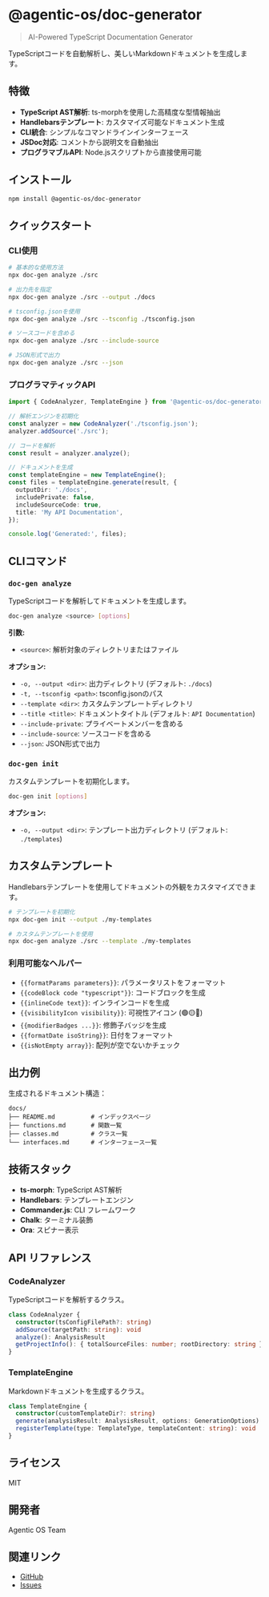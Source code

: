 # @agentic-os/doc-generator

> AI-Powered TypeScript Documentation Generator

TypeScriptコードを自動解析し、美しいMarkdownドキュメントを生成します。

## 特徴

- **TypeScript AST解析**: ts-morphを使用した高精度な型情報抽出
- **Handlebarsテンプレート**: カスタマイズ可能なドキュメント生成
- **CLI統合**: シンプルなコマンドラインインターフェース
- **JSDoc対応**: コメントから説明文を自動抽出
- **プログラマブルAPI**: Node.jsスクリプトから直接使用可能

## インストール

```bash
npm install @agentic-os/doc-generator
```

## クイックスタート

### CLI使用

```bash
# 基本的な使用方法
npx doc-gen analyze ./src

# 出力先を指定
npx doc-gen analyze ./src --output ./docs

# tsconfig.jsonを使用
npx doc-gen analyze ./src --tsconfig ./tsconfig.json

# ソースコードを含める
npx doc-gen analyze ./src --include-source

# JSON形式で出力
npx doc-gen analyze ./src --json
```

### プログラマティックAPI

```typescript
import { CodeAnalyzer, TemplateEngine } from '@agentic-os/doc-generator';

// 解析エンジンを初期化
const analyzer = new CodeAnalyzer('./tsconfig.json');
analyzer.addSource('./src');

// コードを解析
const result = analyzer.analyze();

// ドキュメントを生成
const templateEngine = new TemplateEngine();
const files = templateEngine.generate(result, {
  outputDir: './docs',
  includePrivate: false,
  includeSourceCode: true,
  title: 'My API Documentation',
});

console.log('Generated:', files);
```

## CLIコマンド

### `doc-gen analyze`

TypeScriptコードを解析してドキュメントを生成します。

```bash
doc-gen analyze <source> [options]
```

**引数:**
- `<source>`: 解析対象のディレクトリまたはファイル

**オプション:**
- `-o, --output <dir>`: 出力ディレクトリ (デフォルト: `./docs`)
- `-t, --tsconfig <path>`: tsconfig.jsonのパス
- `--template <dir>`: カスタムテンプレートディレクトリ
- `--title <title>`: ドキュメントタイトル (デフォルト: `API Documentation`)
- `--include-private`: プライベートメンバーを含める
- `--include-source`: ソースコードを含める
- `--json`: JSON形式で出力

### `doc-gen init`

カスタムテンプレートを初期化します。

```bash
doc-gen init [options]
```

**オプション:**
- `-o, --output <dir>`: テンプレート出力ディレクトリ (デフォルト: `./templates`)

## カスタムテンプレート

Handlebarsテンプレートを使用してドキュメントの外観をカスタマイズできます。

```bash
# テンプレートを初期化
npx doc-gen init --output ./my-templates

# カスタムテンプレートを使用
npx doc-gen analyze ./src --template ./my-templates
```

### 利用可能なヘルパー

- `{{formatParams parameters}}`: パラメータリストをフォーマット
- `{{codeBlock code "typescript"}}`: コードブロックを生成
- `{{inlineCode text}}`: インラインコードを生成
- `{{visibilityIcon visibility}}`: 可視性アイコン (🟢🟡🔴)
- `{{modifierBadges ...}}`: 修飾子バッジを生成
- `{{formatDate isoString}}`: 日付をフォーマット
- `{{isNotEmpty array}}`: 配列が空でないかチェック

## 出力例

生成されるドキュメント構造：

```
docs/
├── README.md          # インデックスページ
├── functions.md       # 関数一覧
├── classes.md         # クラス一覧
└── interfaces.md      # インターフェース一覧
```

## 技術スタック

- **ts-morph**: TypeScript AST解析
- **Handlebars**: テンプレートエンジン
- **Commander.js**: CLI フレームワーク
- **Chalk**: ターミナル装飾
- **Ora**: スピナー表示

## API リファレンス

### CodeAnalyzer

TypeScriptコードを解析するクラス。

```typescript
class CodeAnalyzer {
  constructor(tsConfigFilePath?: string)
  addSource(targetPath: string): void
  analyze(): AnalysisResult
  getProjectInfo(): { totalSourceFiles: number; rootDirectory: string }
}
```

### TemplateEngine

Markdownドキュメントを生成するクラス。

```typescript
class TemplateEngine {
  constructor(customTemplateDir?: string)
  generate(analysisResult: AnalysisResult, options: GenerationOptions): string[]
  registerTemplate(type: TemplateType, templateContent: string): void
}
```

## ライセンス

MIT

## 開発者

Agentic OS Team

## 関連リンク

- [GitHub](https://github.com/ShunsukeHayashi/Autonomous-Operations)
- [Issues](https://github.com/ShunsukeHayashi/Autonomous-Operations/issues)
